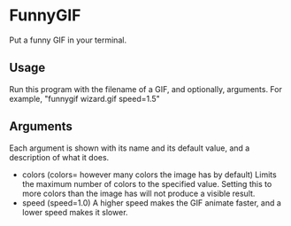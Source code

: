 # FunnyGIF
 Put a funny GIF in your terminal.

## Usage
Run this program with the filename of a GIF, and optionally, arguments.
For example, "funnygif wizard.gif speed=1.5"

## Arguments
Each argument is shown with its name and its default value, and a description of what it does.
- colors (colors= however many colors the image has by default) Limits the maximum number of colors to the specified value. Setting this to more colors than the image has will not produce a visible result.
- speed (speed=1.0) A higher speed makes the GIF animate faster, and a lower speed makes it slower.